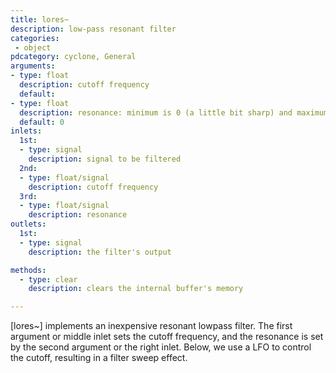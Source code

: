 ```yaml
---
title: lores~
description: low-pass resonant filter
categories:
 - object
pdcategory: cyclone, General
arguments:
- type: float
  description: cutoff frequency
  default:
- type: float
  description: resonance: minimum is 0 (a little bit sharp) and maximum is 1 (as sharp as possible and also LOUD)
  default: 0
inlets:
  1st:
  - type: signal
    description: signal to be filtered
  2nd:
  - type: float/signal
    description: cutoff frequency
  3rd:
  - type: float/signal
    description: resonance
outlets:
  1st:
  - type: signal
    description: the filter's output

methods:
  - type: clear
    description: clears the internal buffer's memory

---
```


[lores~] implements an inexpensive resonant lowpass filter. The first argument or middle inlet sets the cutoff frequency, and the resonance is set by the second argument or the right inlet. Below, we use a LFO to control the cutoff, resulting in a filter sweep effect.

